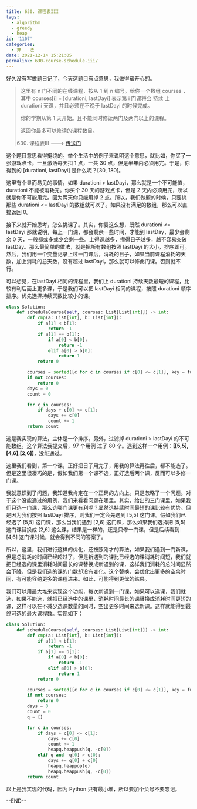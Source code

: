 ```yaml
---
title: 630. 课程表III
tags:
  - algorithm
  - greedy
  - heap
id: '1107'
categories:
  - 算　　法
date: 2021-12-14 15:21:05
permalink: 630-course-schedule-iii/
---
```


好久没有写做题日记了，今天这题目有点意思，我做得蛮开心的。

> 这里有 n 门不同的在线课程，按从 1 到 n 编号。给你一个数组 courses ，其中 courses[i] = [durationi, lastDayi] 表示第 i 门课将会 持续 上 durationi 天课，并且必须在不晚于 lastDayi 的时候完成。
> 
> 你的学期从第 1 天开始。且不能同时修读两门及两门以上的课程。
> 
> 返回你最多可以修读的课程数目。
> 
> 630. 课程表III ---> [传送门](https://leetcode-cn.com/problems/course-schedule-iii)

这个题目意思看得挺绕的。举个生活中的例子来说明这个意思，就比如，你买了一张游戏点卡，一旦激活每天扣 1 点，一共 30 点，但是半年内必须用完。于是，你得到的 [durationi, lastDayi] 是什么呢？[30, 180]。

这里有个显而易见的事情，如果 durationi > lastDayi，那么就是一个不可能值，durationi 不能被消耗完。你买个 30 天的游戏点卡，但是 2 天内必须用完，所以就是你不可能用完。因为两天你只能用掉 2 点。所以，我们做题的时候，只要挑那些 durationi <= lastDayi 的数组就可以了。如果没有满足的数组，那么可以直接返回 0。

接下来就开始思考，怎么挑课了。其实，你要这么想，既然 durationi <= lastDayi 那就说明，每上一门课，都会剩余一些时间，才能到 lastDay，最少会剩余 0 天，一般都或多或少会剩一些。上得课越多，攒得日子越多，越不容易突破 lastDay。那么最简单的做法，就是把所有数组按照 lastDayi 的大小，排序即可。然后，我们用一个变量记录上过一门课后，消耗的日子，如果当前课程消耗的天数，加上消耗的总天数，没有超过 lastDayi，那么就可以修此门课。否则就不行。

可以想见，在lastDayi 相同的课程里，我们上 durationi 持续天数最短的课程，比较有利后面上更多课，于是我们可以把 lastDayi 相同的课程，按照 durationi 顺序排序。优先选择持续天数比较小的课。

```python
class Solution:
    def scheduleCourse(self, courses: List[List[int]]) -> int:
        def cmp(a: List[int], b: List[int]):
            if a[1] < b[1]:
                return -1
            if a[1] == b[1]:
                if a[0] < b[0]:
                    return -1
                elif a[0] > b[0]:
                    return 1
            return 0

        courses = sorted([c for c in courses if c[0] <= c[1]], key = functools.cmp_to_key(cmp))
        if not courses:
            return 0
        days = 0
        count = 0

        for c in courses:
            if days + c[0] <= c[1]:
                days += c[0]
                count += 1
        return count
```

这是我实现的算法，主体是一个排序。另外，过滤掉 durationi > lastDayi 的不可能数组。这个算法我提交后，97 个用例 过了 80 个。遇到这样一个用例：**[[5,5],[4,6],[2,6]]**，没能通过。

这里我们看到，第一个课，正好把日子用完了，用我的算法再往后，都不能选了。但是这里很凑巧的是，假如我们第一个课不选，正好选后两个课，反而可以多修一门课。

我就意识到了问题，我知道我肯定在一个正确的方向上。只是忽略了一个问题。对于这个没能通过的用例，我们来看看问题在哪里。其实，给出的三门课里，如果我们只选一门课，那么选哪门课更有利呢？显然选持续时间最短的课比较有优势。但是因为我们按照 lastDayi 排序，则我们一定会先遇到 [5,5] 这门课。假如我们已经选了 [5,5] 这门课，那么当我们遇到 [2,6] 这门课，那么如果我们选择把 [5,5] 这门课替换成 [2,6] 这么课，结果是一样的，还是只修一门课，但是后续看到 [4,6] 这门课时候，就会得到不同的答案了。

所以，这里，我们进行这样的优化，还按照刚才的算法，如果我们遇到一门新课，但是总消耗的时间已经超过了，但是新遇到的课比已经选的课消耗时间短，我们就把已经选的课里消耗时间最长的课替换成新遇到的课，这样我们消耗的总时间显然会下降，但是我们选的课的门数却没有变化。这个替换，会优化出更多的空余时间，有可能容纳更多的课程进来。如此，可能得到更优的结果。

我们可以用最大堆来实现这个功能，每次新遇到一门课，如果可以选课，我们就选，如果不能选，就把已经选中的课里，消耗时间最长的课替换成消耗时间更短的课，这样可以在不减少选课数量的同时，空出更多时间来选新课。这样就能得到最终可选的最大课程数。实现如下：

```python
class Solution:
    def scheduleCourse(self, courses: List[List[int]]) -> int:
        def cmp(a: List[int], b: List[int]):
            if a[1] < b[1]:
                return -1
            if a[1] == b[1]:
                if a[0] < b[0]:
                    return -1
                elif a[0] > b[0]:
                    return 1
            return 0

        courses = sorted([c for c in courses if c[0] <= c[1]], key = functools.cmp_to_key(cmp))
        if not courses:
            return 0
        days = 0
        count = 0
        q = []

        for c in courses:
            if days + c[0] <= c[1]:
                days += c[0]
                count += 1
                heapq.heappush(q, -c[0])
            elif q and -q[0] > c[0]:
                days += q[0] + c[0]
                heapq.heappop(q)
                heapq.heappush(q, -c[0])
        return count
```

以上是我实现的代码，因为 Python 只有最小堆，所以要加个负号不要忘记。

--END--